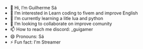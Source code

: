 - 👋 Hi, I’m Guilherme Sá
- 👀 I’m interested in Learn coding to fivem and improve English
- 🌱 I’m currently learning a litle lua and python
- 💞️ I’m looking to collaborate on improve comunity
- 📫 How to reach me discord: _guigamer
- 😄 Pronouns: Sá
- ⚡ Fun fact: I'm Streamer

<!---
GuiGamerSa/GuiGamerSa is a ✨ special ✨ repository because its `README.md` (this file) appears on your GitHub profile.
You can click the Preview link to take a look at your changes.
--->
